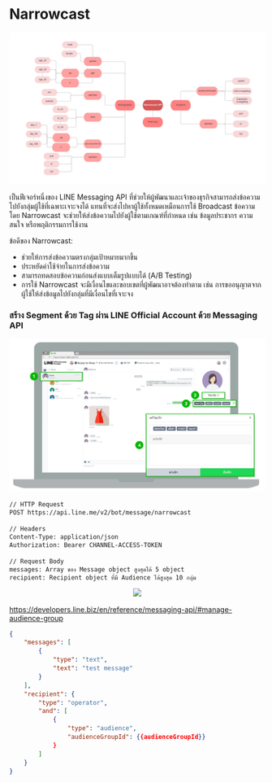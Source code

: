 # Narrowcast


<p align="center" width="100%">
    <img  src="../assets/Narrowcast.webp
    "> 
</p>
เป็นฟีเจอร์หนึ่งของ LINE Messaging API ที่ช่วยให้ผู้พัฒนาและเจ้าของธุรกิจสามารถส่งข้อความไปยังกลุ่มผู้ใช้ที่เฉพาะเจาะจงได้ แทนที่จะส่งไปหาผู้ใช้ทั้งหมดเหมือนการใช้ Broadcast ข้อความ โดย Narrowcast จะช่วยให้ส่งข้อความไปยังผู้ใช้ตามเกณฑ์ที่กำหนด เช่น ข้อมูลประชากร ความสนใจ หรือพฤติกรรมการใช้งาน

ข้อดีของ Narrowcast:

- ช่วยให้การส่งข้อความตรงกลุ่มเป้าหมายมากขึ้น
- ประหยัดค่าใช้จ่ายในการส่งข้อความ
- สามารถทดสอบข้อความก่อนส่งแบบเต็มรูปแบบได้ (A/B Testing)
- การใช้ Narrowcast จะมีเงื่อนไขและขอบเขตที่ผู้พัฒนาอาจต้องทำตาม เช่น การขออนุญาตจากผู้ใช้ให้ส่งข้อมูลไปยังกลุ่มที่มีเงื่อนไขที่เจาะจง


### สร้าง Segment ด้วย Tag ผ่าน LINE Official Account ด้วย Messaging API


<p align="center" width="100%">
    <img  src="../assets/tag.webp
    "> 
</p>

````
// HTTP Request
POST https://api.line.me/v2/bot/message/narrowcast

// Headers
Content-Type: application/json
Authorization: Bearer CHANNEL-ACCESS-TOKEN

// Request Body
messages: Array ของ Message object สูงสุดได้ 5 object
recipient: Recipient object ที่มี Audience ได้สูงสุด 10 กลุ่ม
````


<p align="center" width="100%">
    <img  src="https://miro.medium.com/v2/resize:fit:1400/format:webp/1*5x_mlYeXrJ6am2yeGxJCFg.png
    "> 
</p>

https://developers.line.biz/en/reference/messaging-api/#manage-audience-group

``` json
{
    "messages": [
        {
            "type": "text",
            "text": "test message"
        }
    ],
    "recipient": {
        "type": "operator",
        "and": [
            {
                "type": "audience",
                "audienceGroupId": {{audienceGroupId}}
            }
        ]
    }
}
```